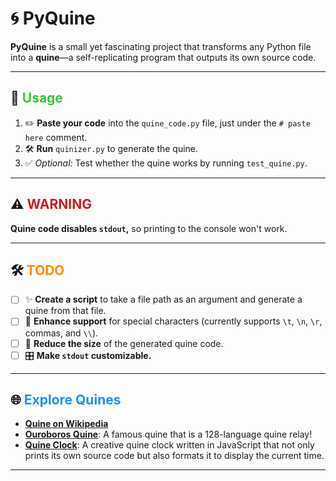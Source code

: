 # 🌀 PyQuine



**PyQuine** is a small yet fascinating project that transforms any Python file into a **quine**—a self-replicating program that outputs its own source code.



---

## 🚀 <span style="color:#32cd32;">Usage</span>

1. ✏️ **Paste your code** into the `quine_code.py` file, just under the `# paste here` comment.
2. 🛠️ **Run** `quinizer.py` to generate the quine.
3. ✅ *Optional:* Test whether the quine works by running `test_quine.py`.

---

## ⚠️ <span style="color:#cc1d1d;">WARNING</span>

**Quine code disables `stdout`,** so printing to the console won't work.

---

## 🛠️ <span style="color:#ff8c00;">TODO</span>

- [ ] ✨ **Create a script** to take a file path as an argument and generate a quine from that file.
- [ ] 🔧 **Enhance support** for special characters (currently supports `\t`, `\n`, `\r`, commas, and `\\`).
- [ ] 📏 **Reduce the size** of the generated quine code.
- [ ] 🎛️ **Make `stdout` customizable.**

---

## 🌐 <span style="color:#1e90ff;">Explore Quines</span>

- **[Quine on Wikipedia](https://en.wikipedia.org/wiki/Quine_(computing))**
- **[Ouroboros Quine](https://github.com/mame/quine-relay)**: A famous quine that is a 128-language quine relay!
- **[Quine Clock](https://aem1k.com/qlock/)**: A creative quine clock written in JavaScript that not only prints its own source code but also formats it to display the current time. 

---

